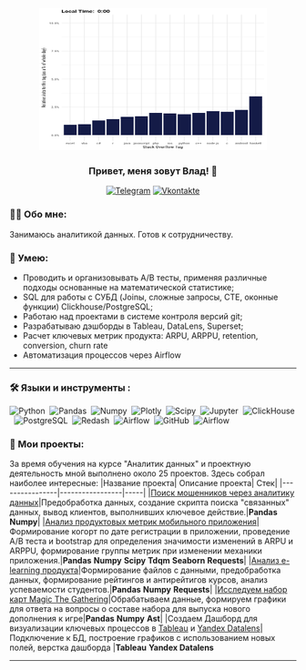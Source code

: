 <p align="center">
  <img width="400" height="250" src="https://github.com/vickiticy/vickiticy/blob/main/9dsD.gif"  alt="animated" />
</p>

### <p align="center">Привет, меня зовут Влад! 👋</p>

<div align="center">

  <a href="">[![Telegram](https://img.shields.io/badge/-Telegram-27A7E7?style=for-the-badge&logo=telegram)](https://t.me/htzzth)</a>
  <a href="">[![Vkontakte](https://img.shields.io/badge/VK-0b0038?style=for-the-badge&logo=VK&logoColor=blue)](https://vk.com/id137625669)</a>

</div>

### :man_technologist: Обо мне:
  Занимаюсь аналитикой данных. Готов к сотрудничеству.
### :metal: Умею:
<ul>
<li>Проводить и организовывать А/В тесты, применяя различные подходы основанные на математической статистике;
<li>SQL для работы с СУБД (Joinы, сложные запросы, CTE, оконные функции) Clickhouse/PostgreSQL;
<li>Работаю над проектами в системе контроля версий git;
<li>Разрабатываю дэшборды в Tableau, DataLens, Superset;
<li>Расчет ключевых метрик продукта: ARPU, ARPPU, retention, conversion, churn rate
<li>Автоматизация процессов через Airflow
</ul>

---

### :hammer_and_wrench: Языки и инструменты :
<div>
  <img src="https://img.shields.io/badge/python-white?logo=python&style=for-the-badge" title="Python" alt="Python" height="40"/>&nbsp;
  <img src="https://img.shields.io/badge/pandas-white?logo=pandas&logoColor=blue&style=for-the-badge" title="Pandas" alt="Pandas" height="40"/>&nbsp;
  <img src="https://img.shields.io/badge/numpy-white?logo=numpy&logoColor=blue&style=for-the-badge" title="Numpy" alt="Numpy" height="40"/>&nbsp;
  <img src="https://img.shields.io/badge/plotly-white?logo=plotly&logoColor=blue&style=for-the-badge" title="Plotly" alt="Plotly" height="40"/>&nbsp;
  <img src="https://img.shields.io/badge/Scipy-white?logo=Scipy&logoColor=black&style=for-the-badge" title="Scipy" alt="Scipy" height="40"/>&nbsp;
  <img src="https://img.shields.io/badge/Jupyter_notebook-white?logo=Jupyter&style=for-the-badge" title="Jupyter" alt="Jupyter" height="40"/>&nbsp;
  <img src="https://img.shields.io/badge/Clickhouse-white?logo=Clickhouse&style=for-the-badge" title="ClickHouse" alt="ClickHouse" height="40"/>&nbsp;
  <img src="https://img.shields.io/badge/PostgreSQL-white?logo=PostgreSQL&s&style=for-the-badge" title="PostgreSQL" alt="PostgreSQL" height="40"/>&nbsp;
  <img src="https://img.shields.io/badge/redash-white?logo=redash&logoColor=black&style=for-the-badge" title="Redash" alt="Redash" height="40"/>&nbsp;
  <img src="https://img.shields.io/badge/Tableau-white?logo=Tableau&s&logoColor=yellow&style=for-the-badge" title="Airflow" alt="Airflow" height="40"/>&nbsp;
  <img src="https://img.shields.io/badge/github-white?logo=github&logoColor=black&style=for-the-badge" title="GitHub" alt="GitHub" height="40"/>&nbsp;
  <img src="https://img.shields.io/badge/Airflow-white?logo=Airflow&style=for-the-badge" title="Airflow" alt="Airflow" height="40"/>&nbsp;
  
  
</div>



### :book: Мои проекты:
За время обучения на курсе "Аналитик данных" и проектную деятельность мной выполнено около 25 проектов. Здесь собрал наиболее интересные:
|Название проекта| Описание проекта| Стек|
|----------------|-----------------|-----|
|[Поиск мошенников через аналитику данных](https://github.com/DimDolino/Find_the_Thief)|Предобработка данных, создание скрипта поиска "связанных" данных, вывод клиентов, выполнивших ключевое действие.|**Pandas** **Numpy**|
|[Анализ продуктовых метрик мобильного приложения](https://github.com/DimDolino/Gamedev_analysis)|Формирование когорт по дате регистрации в приложении, проведение А/B теста и bootstrap для определения значимости изменений в ARPU и ARPPU, формирование группы метрик при изменении механики приложения.|**Pandas** **Numpy** **Scipy** **Tdqm** **Seaborn** **Requests**|
|[Анализ e-learning продукта](https://github.com/DimDolino/E-learning_project)|Формирование файлов с данными, предобработка данных, формирование рейтингов и антирейтигов курсов, анализ успеваемости студентов.|**Pandas** **Numpy** **Requests**|
|[Исследуем набор карт Magic The Gathering](https://github.com/DimDolino/Magic_the_Gathering)|Обрабатываем данные, формируем графики для ответа на вопросы о составе набора для выпуска нового дополнения к игре|**Pandas** **Numpy** **Ast**|
|Создаем Дашборд для визуализации ключевых процессов в [Tableau](https://public.tableau.com/app/profile/dmitriy7276/viz/KarpovDashboardPractice_16519275094660/SalesMonthlyOverview) и [Yandex Datalens](https://datalens.yandex.ru/syjtr3o11ppwi-profit-overview)|Подключение к БД, построение графиков с использованием новых полей, верстка дашборда |**Tableau** **Yandex Datalens**


<hr>

